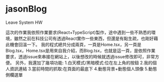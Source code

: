 # jasonBlog
Leave System HW 

這次的作業我依照作業要求(React+TypeScript)製作，途中遇到一些不熟悉的環境，雖然之前在科技公司有透過React實作一些東西，但還是有點生疏，也剛好藉此機會回溫一下。
我的程式總共分成兩頁，一頁是Home.tsx，另一頁是Blog.tsx，Home.tsx是用來自我介紹，而Blog.tsx，也就是這一頁，是依照作業要求，透過issue來串接在網站上，以後想改的時候就透過issue修改即可，非常方便。 
另外，我還加了幾項功能: 
1.白天模式/黑暗模式:位在左上角的按鈕 
2.我的個人資訊連結 
3.當前時間的抓取:在頁面的最底下 
4.動態背景+動態個人頭像 
5.動態側欄選單
